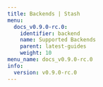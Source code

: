 ```yaml
---
title: Backends | Stash
menu:
  docs_v0.9.0-rc.0:
    identifier: backend
    name: Supported Backends
    parent: latest-guides
    weight: 10
menu_name: docs_v0.9.0-rc.0
info:
  version: v0.9.0-rc.0
---
```


